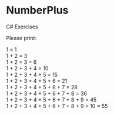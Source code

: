 # NumberPlus

C# Exercises

Please print:

1 = 1 <br>
1 + 2 = 3 <br>
1 + 2 + 3 = 6 <br>
1 + 2 + 3 + 4 = 10 <br>
1 + 2 + 3 + 4 + 5 = 15 <br>
1 + 2 + 3 + 4 + 5 + 6 = 21 <br>
1 + 2 + 3 + 4 + 5 + 6 + 7 = 28 <br>
1 + 2 + 3 + 4 + 5 + 6 + 7 + 8 = 36 <br>
1 + 2 + 3 + 4 + 5 + 6 + 7 + 8 + 9 = 45 <br>
1 + 2 + 3 + 4 + 5 + 6 + 7 + 8 + 9 + 10 = 55